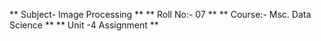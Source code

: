 ** Subject- Image Processing **
** Roll No:- 07 **
** Course:- Msc. Data Science **
** Unit -4 Assignment **
